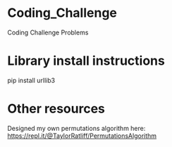 # Coding_Challenge
Coding Challenge Problems

# Library install instructions
pip install urllib3

# Other resources
Designed my own permutations algorithm here: https://repl.it/@TaylorRatliff/PermutationsAlgorithm
